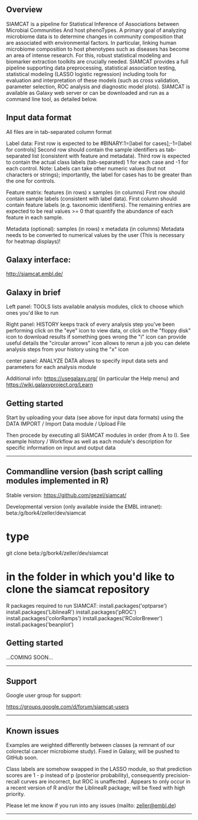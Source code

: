 Overview
--------------------

SIAMCAT is a pipeline for Statistical Inference of Associations between Microbial
Communities And host phenoTypes. A primary goal of analyzing microbiome data is to 
determine changes in community composition that are associated with environmental factors.
In particular, linking human microbiome composition to host phenotypes such as diseases
has become an area of intense research. For this, robust statistical modeling and
biomarker extraction toolkits are crucially needed. SIAMCAT provides a full pipeline
supporting data preprocessing, statistical association testing, statistical modeling
(LASSO logistic regression) including tools for evaluation and interpretation of these
models (such as cross validation, parameter selection, ROC analysis and diagnostic model
plots). SIAMCAT is available as Galaxy web server or can be downloaded and run as a
command line tool, as detailed below.


Input data format
--------------------

All files are in tab-separated column format

Label data:
                     First row is expected to be
                     #BINARY:1=[label for cases];-1=[label for controls]
                     Second row should contain the sample identifiers as tab-separated list
                     (consistent with feature and metadata).
                     Third row is expected to contain the actual class labels (tab-separated)
                     1 for each case and -1 for each control.
                     Note: Labels can take other numeric values (but not characters or strings);
                     importantly, the label for cases has to be greater than the one for controls.

Feature matrix:      features (in rows) x samples (in columns)
                     First row should contain sample labels (consistent with label data).
                     First column should contain feature labels (e.g. taxonomic identifiers).
                     The remaining entries are expected to be real values >= 0
                     that quantify the abundance of each feature in each sample.

Metadata (optional): samples (in rows) x metadata (in columns)
                     Metadata needs to be converted to numerical values by the user
                     (This is necessary for heatmap displays)!



Galaxy interface: 
--------------------
http://siamcat.embl.de/

Galaxy in brief
--------------------

Left panel:      TOOLS lists available analysis modules,
                 click to choose which ones you'd like to run

Right panel:     HISTORY keeps track of every analysis step you've been performing
                 click on the "eye" icon to view data, or
                 click on the "floppy disk" icon to download results
                 if something goes wrong the "i" icon can provide useful details
                 the "circular arrows" icon allows to rerun a job
                 you can delete analysis steps from your history using the "x" icon

center panel:    ANALYZE DATA allows to specify input data sets and parameters for each
                 analysis module

Additional info: https://usegalaxy.org/ (in particular the Help menu) and
                 https://wiki.galaxyproject.org/Learn


Getting started
--------------------

Start by uploading your data (see above for input data formats) using the 
DATA IMPORT / Import Data module / Upload File

Then procede by executing all SIAMCAT modules in order (from A to I).
See example history / Workflow as well as each module's description for specific information on input and output data


--------------------
Commandline version (bash script calling modules implemented in R)
--------------------

Stable version:
https://github.com/gezel/siamcat/

Developmental version (only available inside the EMBL intranet):
beta:/g/bork4/zeller/dev/siamcat

# type
git clone beta:/g/bork4/zeller/dev/siamcat
# in the folder in which you'd like to clone the siamcat repository


R packages required to run SIAMCAT:
install.packages('optparse')
install.packages('LiblineaR')
install.packages('pROC')
install.packages('colorRamps')
install.packages('RColorBrewer')
install.packages('beanplot')


Getting started
--------------------

...COMING SOON...


--------------------
Support
--------------------

Google user group for support:

https://groups.google.com/d/forum/siamcat-users


--------------------
Known issues
--------------------

Examples are weighted differently between classes (a remnant of our colorectal cancer 
microbiome study). Fixed in Galaxy, will be pushed to GitHub soon.

Class labels are somehow swapped in the LASSO module, so that prediction scores are 1 - p
instead of p (posterior probability), consequently precision-recall curves are incorrect,
but ROC is unaffected . Appears to only occur in a recent version of R and/or the
LiblineaR package; will be fixed with high priority.

Please let me know if you run into any issues (mailto: zeller@embl.de)


--------------------